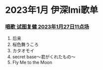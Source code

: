# 2023年1月 伊深Imi歌单

### [唱歌 试图复健 2023年1月27日11点场](https://www.bilibili.com/video/BV1uA411C7d1/)
1. 后来
2. 桜色舞うころ
3. カタオモイ
4. secret base〜君がくれたもの〜
5. Fly Me to the Moon
